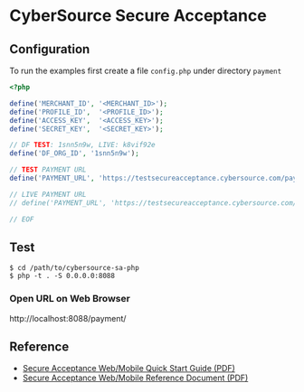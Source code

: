 CyberSource Secure Acceptance
=============================

## Configuration

To run the examples first create a file `config.php` under directory `payment`

```php
<?php

define('MERCHANT_ID', '<MERCHANT_ID>');
define('PROFILE_ID',  '<PROFILE_ID>');
define('ACCESS_KEY',  '<ACCESS_KEY>');
define('SECRET_KEY',  '<SECRET_KEY>');

// DF TEST: 1snn5n9w, LIVE: k8vif92e 
define('DF_ORG_ID', '1snn5n9w');

// TEST PAYMENT URL
define('PAYMENT_URL', 'https://testsecureacceptance.cybersource.com/pay');

// LIVE PAYMENT URL
// define('PAYMENT_URL', 'https://testsecureacceptance.cybersource.com/pay');

// EOF
```

## Test

```
$ cd /path/to/cybersource-sa-php
$ php -t . -S 0.0.0.0:8088
```

### Open URL on Web Browser
http://localhost:8088/payment/


## Reference

- [Secure Acceptance Web/Mobile Quick Start Guide (PDF)](https://github.com/e-payment/cybersource-secure-acceptance/blob/master/doc/Secure_Acceptance_WM_Quick_Start_Guide.pdf)
- [Secure Acceptance Web/Mobile Reference Document (PDF)](https://github.com/e-payment/cybersource-secure-acceptance/blob/master/doc/Secure_Acceptance_WM.pdf)
